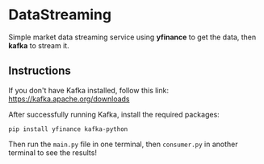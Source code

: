 # DataStreaming
Simple market data streaming service using **yfinance** to get the data, then **kafka** to stream it.

## Instructions
If you don't have Kafka installed, follow this link: https://kafka.apache.org/downloads

After successfully running Kafka, install the required packages:
```
pip install yfinance kafka-python
```
Then run the ``main.py`` file in one terminal, then ``consumer.py`` in another terminal to see the results!
